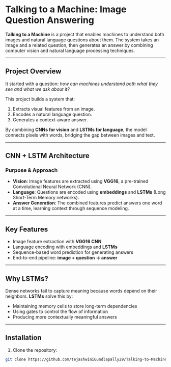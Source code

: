 # Talking to a Machine: Image Question Answering

**Talking to a Machine** is a project that enables machines to understand both images and natural language questions about them. The system takes an image and a related question, then generates an answer by combining computer vision and natural language processing techniques.

---

## Project Overview

It started with a question: *how can machines understand both what they see and what we ask about it?*  

This project builds a system that:

1. Extracts visual features from an image.
2. Encodes a natural language question.
3. Generates a context-aware answer.

By combining **CNNs for vision** and **LSTMs for language**, the model connects pixels with words, bridging the gap between images and text.

---

## CNN + LSTM Architecture

### Purpose & Approach
- **Vision**: Image features are extracted using **VGG16**, a pre-trained Convolutional Neural Network (CNN).  
- **Language**: Questions are encoded using **embeddings** and **LSTMs** (Long Short-Term Memory networks).  
- **Answer Generation**: The combined features predict answers one word at a time, learning context through sequence modeling.

---

## Key Features

- Image feature extraction with **VGG16 CNN**  
- Language encoding with embeddings and **LSTMs**  
- Sequence-based word prediction for generating answers  
- End-to-end pipeline: **image + question → answer**

---

## Why LSTMs?

Dense networks fail to capture meaning because words depend on their neighbors. **LSTMs** solve this by:

- Maintaining memory cells to store long-term dependencies  
- Using gates to control the flow of information  
- Producing more contextually meaningful answers

---

## Installation

1. Clone the repository:

```bash
git clone https://github.com/tejashwiniGundlapally29/Talking-to-Machine.git
